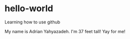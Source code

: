 # hello-world
Learning how to use github

My name is Adrian Yahyazadeh. I'm 37 feet tall! Yay for me!
